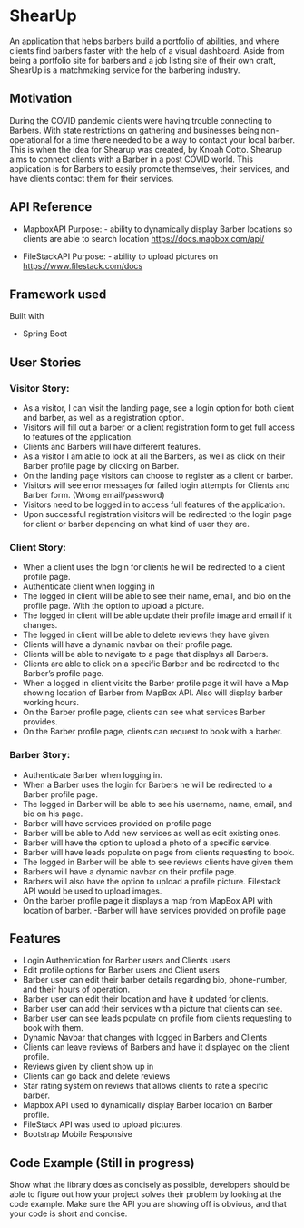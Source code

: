 # ShearUp

An application that helps barbers build a portfolio of abilities, and where clients find barbers faster with the help of a visual dashboard. Aside from being a portfolio site for barbers and a job listing site of their own craft, ShearUp is a matchmaking service for the barbering industry.

## Motivation

During the COVID pandemic clients were having trouble connecting to Barbers. With state restrictions on gathering and businesses being non-operational for a time there needed to be a way to contact your local barber. 
This is when the idea for Shearup was created, by Knoah Cotto. Shearup aims to connect clients with a Barber in a post COVID world. This application is for Barbers to easily promote themselves, their services, and have clients contact them for their services.

## API Reference

* MapboxAPI
Purpose: - ability to dynamically display Barber locations so clients are able to search location
https://docs.mapbox.com/api/

* FileStackAPI
Purpose: - ability to upload pictures on
https://www.filestack.com/docs


## Framework used

Built with 
* Spring Boot

## User Stories

### Visitor Story:
- As a visitor, I can visit the landing page, see a login option for both client and barber, as well as a registration option. 
- Visitors will fill out a barber or a client registration form to get full access to features of the application. 
- Clients and Barbers will have different features.
- As a visitor I am able to look at all the Barbers, as well as click on their Barber profile page by clicking on Barber. 
- On the landing page visitors can choose to register as a client or barber.
- Visitors will see error messages for failed login attempts for Clients and Barber form. (Wrong email/password)
- Visitors need to be logged in to access full features of the application. 
- Upon successful registration visitors will be redirected to the login page for client or barber depending on what kind of user they are.

### Client Story:
- When a client uses the login for clients he will be redirected to a client profile page. 
- Authenticate client when logging in
- The logged in client will be able to see their name, email, and bio on the profile page. With the option to upload a picture. 
- The logged in client will be able update their profile image and email if it changes. 
- The logged in client will be able to delete reviews they have given.
- Clients will have a dynamic navbar on their profile page.
- Clients will be able to navigate to a page that displays all Barbers.
- Clients are able to click on a specific Barber and be redirected to the Barber’s profile page. 
- When a logged in client visits the Barber profile page it will have a Map showing location of Barber from MapBox API. Also will display barber working hours.
- On the Barber profile page, clients can see what services Barber provides.
- On the Barber profile page, clients can request to book with a barber.

### Barber Story:
- Authenticate Barber when logging in.
- When a Barber uses the login for Barbers he will be redirected to a Barber profile page.
- The logged in Barber will be able to see his username, name, email, and bio on his page. 
- Barber will have services provided on profile page
- Barber will be able to Add new services as well as edit existing ones.
- Barber will have the option to upload a photo of a specific service.
- Barber will have leads populate on page from clients requesting to book.
- The logged in Barber will be able to see reviews clients have given them
- Barbers will have a dynamic navbar on their profile page.
- Barbers will also have the option to upload a profile picture. Filestack API would be used to upload images.
- On the barber profile page it displays a map from MapBox API with location of barber. 
-Barber will have services provided on profile page

## Features

* Login Authentication for Barber users and Clients users
* Edit profile options for Barber users and Client users
* Barber user can edit their barber details regarding  bio, phone-number, and their hours of operation.
* Barber user can edit their location and have it updated for clients.
* Barber user can add their services with a picture that clients can see. 
* Barber user can see leads populate on profile from clients requesting to book with them.
* Dynamic Navbar that changes with logged in Barbers and Clients
* Clients can leave reviews of Barbers and have it displayed on the client profile.
* Reviews given by client show up in
* Clients can go back and delete reviews
* Star rating system on reviews that allows clients to rate a specific barber.
* Mapbox API used to dynamically display Barber location on Barber profile.
* FileStack API was used to upload pictures.
* Bootstrap Mobile Responsive


## Code Example (Still in progress)

Show what the library does as concisely as possible, developers should be able to figure out how your project solves their problem by looking at the code example. 
Make sure the API you are showing off is obvious, and that your code is short and concise.





